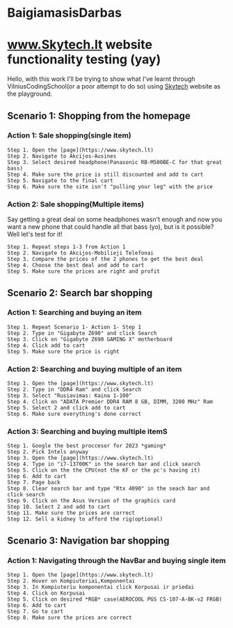 # BaigiamasisDarbas

# www.Skytech.lt website functionality testing (yay)

Hello, with this work I'll be trying to show what I've learnt through VilniusCodingSchool(or a poor attempt to do so) using [Skytech](https://www.skytech.lt) website as the playground.

## Scenario 1: Shopping from the homepage

### Action 1: Sale shopping(single item)
	Step 1. Open the [page](https://www.skytech.lt)
	Step 2. Navigate to Akcijos-Ausines
	Step 3. Select desired headphone(Panasonic RB-M500BE-C for that great bass)
	Step 4. Make sure the price is still discounted and add to cart
	Step 5. Navigate to the final cart
	Step 6. Make sure the site isn't "pulling your leg" with the price
### Action 2: Sale shopping(Multiple items)
Say getting a great deal on some headphones wasn't enough and now you want a new phone that could handle all that bass (yo), but is it possible? Well let's test for it!

	Step 1. Repeat steps 1-3 from Action 1
	Step 2. Navigate to Akcijos-Mobilieji Telefonai
	Step 3. Compare the prices of the 2 phones to get the best deal
	Step 4. Choose the best deal and add to cart
	Step 5. Make sure the prices are right and profit

## Scenario 2: Search bar shopping
### Action 1: Searching and buying an item
	Step 1. Repeat Scenario 1- Action 1- Step 1
	Step 2. Type in "Gigabyte Z690" and click Search
	Step 3. Click on "Gigabyte Z690 GAMING X" motherboard
	Step 4. Click add to cart
	Step 5. Make sure the price is right
### Action 2: Searching and buying multiple of an item
	Step 1. Open the [page](https://www.skytech.lt)
	Step 2. Type in "DDR4 Ram" and click Search
	Step 3. Select "Rusiavimas: Kaina 1-100"
	Step 4. Click on "ADATA Premier DDR4 RAM 8 GB, DIMM, 3200 MHz" Ram
	Step 5. Select 2 and click add to cart
	Step 6. Make sure everything's done correct
### Action 3: Searching and buying multiple itemS
	Step 1. Google the best proccesor for 2023 *gaming*
	Step 2. Pick Intels anyway
	Step 3. Open the [page](https://www.skytech.lt)
	Step 4. Type in "i7-13700K" in the search bar and click search
	Step 5. Click on the the CPU(not the KF or the pc's having it)
	Step 6. Add to cart
	Step 7. Page back
	Step 8. Clear search bar and type "Rtx 4090" in the seach bar and click search
	Step 9. Click on the Asus Version of the graphics card
	Step 10. Select 2 and add to cart
	Step 11. Make sure the prices are correct
	Step 12. Sell a kidney to afford the rig(optional)


## Scenario 3: Navigation bar shopping
### Action 1: Navigating through the NavBar and buying single item
	Step 1. Open the [page](https://www.skytech.lt)
	Step 2. Hover on Kompiuteriai,Komponentai
	Step 3. In Kompiuteriu komponentai click Korpusai ir priedai
	Step 4. Click on Korpusai
	Step 5. Click on desired *RGB* case(AEROCOOL PGS CS-107-A-BK-v2 FRGB)
	Step 6. Add to cart
	Step 7. Go to cart
	Step 8. Make sure the prices are correct
